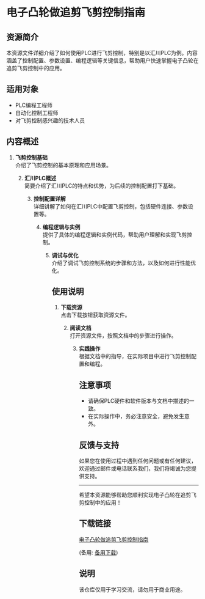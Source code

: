# 电子凸轮做追剪飞剪控制指南

## 资源简介

本资源文件详细介绍了如何使用PLC进行飞剪控制，特别是以汇川PLC为例。内容涵盖了控制配置、参数设置、编程逻辑等关键信息，帮助用户快速掌握电子凸轮在追剪飞剪控制中的应用。

## 适用对象

- PLC编程工程师
- 自动化控制工程师
- 对飞剪控制感兴趣的技术人员

## 内容概述

1. **飞剪控制基础**  
   介绍了飞剪控制的基本原理和应用场景。

   2. **汇川PLC概述**  
      简要介绍了汇川PLC的特点和优势，为后续的控制配置打下基础。

      3. **控制配置详解**  
         详细讲解了如何在汇川PLC中配置飞剪控制，包括硬件连接、参数设置等。

         4. **编程逻辑与实例**  
            提供了具体的编程逻辑和实例代码，帮助用户理解和实现飞剪控制。

            5. **调试与优化**  
               介绍了调试飞剪控制系统的步骤和方法，以及如何进行性能优化。

               ## 使用说明

               1. **下载资源**  
                  点击下载按钮获取资源文件。

                  2. **阅读文档**  
                     打开资源文件，按照文档中的步骤进行操作。

                     3. **实践操作**  
                        根据文档中的指导，在实际项目中进行飞剪控制配置和编程。

                        ## 注意事项

                        - 请确保PLC硬件和软件版本与文档中描述的一致。
                        - 在实际操作中，务必注意安全，避免发生意外。

                        ## 反馈与支持

                        如果您在使用过程中遇到任何问题或有任何建议，欢迎通过邮件或电话联系我们，我们将竭诚为您提供支持。

                        ---

                        希望本资源能够帮助您顺利实现电子凸轮在追剪飞剪控制中的应用！

                        ## 下载链接
                        [电子凸轮做追剪飞剪控制指南](https://pan.quark.cn/s/8081b48d1f7d) 

                        (备用: [备用下载](https://pan.baidu.com/s/1YWNyqb_F-XRaVCFnvoQyxw?pwd=1234))

                        ## 说明

                        该仓库仅用于学习交流，请勿用于商业用途。
